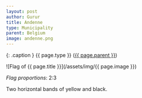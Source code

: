 ```yaml
---
layout: post
author: Gurur
title: Andenne
type: Municipality
parent: Belgium
image: andenne.png
---
```

{: .caption }
{{ page.type }} ([{{ page.parent }}](/2019/03/14/belgium.html))

![Flag of {{ page.title }}](/assets/img/{{ page.image }})

*Flag proportions*: 2:3

Two horizontal bands of yellow and black.
